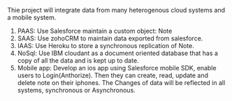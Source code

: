 Thie project will integrate data from many heterogenous cloud systems and a mobile system.


1. PAAS: Use Salesforce maintain a custom object: Note
2. SAAS: Use zohoCRM to maintain data exported from salesforce.
3. IAAS: Use Heroku to store a synchronous replication of Note.
4. NoSql: Use IBM cloudant as a document oriented database that has a copy of all the data and is kept up to date.
5. Mobile app: Develop an ios app using Salesforce mobile SDK, enable users to Login(Anthorize). Then they can create, read, update and delete note on their iphones. The Changes of data will be reflected in all systems, synchronous or Asynchronous.
